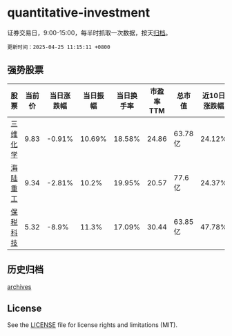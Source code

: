 # quantitative-investment

证券交易日，9:00-15:00，每半时抓取一次数据，按天[归档](archives)。

`更新时间：2025-04-25 11:15:11 +0800`

## 强势股票

|股票|当前价|当日涨跌幅|当日振幅|当日换手率|市盈率TTM|总市值|近10日涨跌幅|
|----|----|----|----|----|----|----|----|
|[三维化学](https://xueqiu.com/S/SZ002469)|9.83|-0.91%|10.69%|18.58%|24.86|63.78亿|24.12%|
|[海陆重工](https://xueqiu.com/S/SZ002255)|9.34|-2.81%|10.2%|19.95%|20.57|77.6亿|24.37%|
|[保税科技](https://xueqiu.com/S/SH600794)|5.32|-8.9%|11.3%|17.09%|30.44|63.85亿|47.78%|

## 历史归档

[archives](archives)

## License

See the [LICENSE](LICENSE) file for license rights and limitations (MIT).